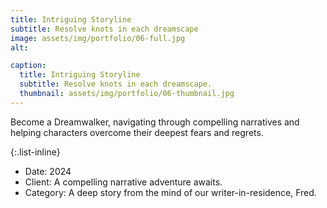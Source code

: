 ```yaml
---
title: Intriguing Storyline
subtitle: Resolve knots in each dreamscape
image: assets/img/portfolio/06-full.jpg
alt: 

caption:
  title: Intriguing Storyline
  subtitle: Resolve knots in each dreamscape.
  thumbnail: assets/img/portfolio/06-thumbnail.jpg
---
```

Become a Dreamwalker, navigating through compelling narratives and helping characters overcome their deepest fears and regrets.

{:.list-inline}
- Date: 2024
- Client: A compelling narrative adventure awaits.
- Category: A deep story from the mind of our writer-in-residence, Fred.